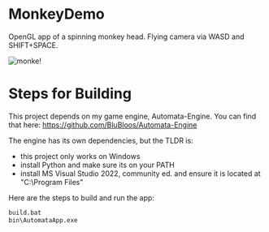# MonkeyDemo
OpenGL app of a spinning monkey head. Flying camera via WASD and SHIFT+SPACE.

![monke!](https://user-images.githubusercontent.com/38915815/193456340-fa8c89fa-dfdb-4f54-952a-2e44db82514a.PNG)

# Steps for Building

This project depends on my game engine, Automata-Engine. You can find that here: https://github.com/BluBloos/Automata-Engine

The engine has its own dependencies, but the TLDR is:
- this project only works on Windows
- install Python and make sure its on your PATH
- install MS Visual Studio 2022, community ed. and ensure it is located at "C:\Program Files"

Here are the steps to build and run the app:

```bash
build.bat
bin\AutomataApp.exe
```
